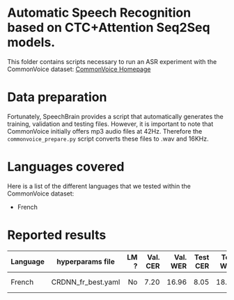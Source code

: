 # Automatic Speech Recognition based on CTC+Attention Seq2Seq models.

This folder contains scripts necessary to run an ASR experiment with the CommonVoice dataset: [CommonVoice Homepage](https://commonvoice.mozilla.org/fr)

# Data preparation
Fortunately, SpeechBrain provides a script that automatically generates the training, validation and testing files. However, it is important to note that CommonVoice initially offers mp3 audio files at 42Hz. Therefore the `commonvoice_prepare.py` script converts these files to .wav and 16KHz.

# Languages covered
Here is a list of the different languages that we tested within the CommonVoice dataset:
- French

# Reported results

| Language | hyperparams file | LM ? | Val. CER | Val. WER | Test CER | Test WER | Model link |
| ------------- |:---------------------------:| -----:| -----:| -----:| -----:| -----:| :-----------:|
| French | CRDNN_fr_best.yaml | No | 7.20 | 16.96 | 8.05 | 18.78 | [Not Available](https://commonvoice.mozilla.org/fr) |
